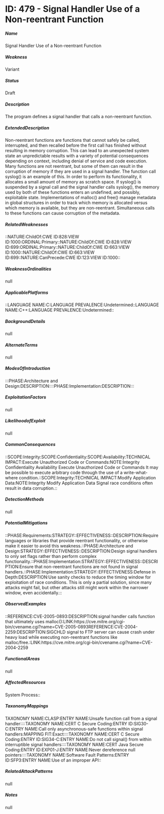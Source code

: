 # ID: 479 - Signal Handler Use of a Non-reentrant Function
<h5>Name</h5>Signal Handler Use of a Non-reentrant Function
<h5>Weakness</h5>Variant
<h5>Status</h5>Draft
<h5>Description</h5>The program defines a signal handler that calls a non-reentrant function.
<h5>ExtendedDescription</h5>Non-reentrant functions are functions that cannot safely be called, interrupted, and then recalled before the first call has finished without resulting in memory corruption. This can lead to an unexpected system state an unpredictable results with a variety of potential consequences depending on context, including denial of service and code execution. Many functions are not reentrant, but some of them can result in the corruption of memory if they are used in a signal handler. The function call syslog() is an example of this. In order to perform its functionality, it allocates a small amount of memory as scratch space. If syslog() is suspended by a signal call and the signal handler calls syslog(), the memory used by both of these functions enters an undefined, and possibly, exploitable state. Implementations of malloc() and free() manage metadata in global structures in order to track which memory is allocated versus which memory is available, but they are non-reentrant. Simultaneous calls to these functions can cause corruption of the metadata.
<h5>RelatedWeaknesses</h5>::NATURE:ChildOf:CWE ID:828:VIEW ID:1000:ORDINAL:Primary::NATURE:ChildOf:CWE ID:828:VIEW ID:699:ORDINAL:Primary::NATURE:ChildOf:CWE ID:663:VIEW ID:1000::NATURE:ChildOf:CWE ID:663:VIEW ID:699::NATURE:CanPrecede:CWE ID:123:VIEW ID:1000::
<h5>WeaknessOrdinalities</h5>null
<h5>ApplicablePlatforms</h5>::LANGUAGE NAME:C:LANGUAGE PREVALENCE:Undetermined::LANGUAGE NAME:C++:LANGUAGE PREVALENCE:Undetermined::
<h5>BackgroundDetails</h5>null
<h5>AlternateTerms</h5>null
<h5>ModesOfIntroduction</h5>:::PHASE:Architecture and Design:DESCRIPTION::::PHASE:Implementation:DESCRIPTION:::
<h5>ExploitationFactors</h5>null
<h5>LikelihoodofExploit</h5>null
<h5>CommonConsequences</h5>::SCOPE:Integrity:SCOPE:Confidentiality:SCOPE:Availability:TECHNICAL IMPACT:Execute Unauthorized Code or Commands:NOTE:Integrity Confidentiality Availability Execute Unauthorized Code or Commands It may be possible to execute arbitrary code through the use of a write-what-where condition.::SCOPE:Integrity:TECHNICAL IMPACT:Modify Application Data:NOTE:Integrity Modify Application Data Signal race conditions often result in data corruption.::
<h5>DetectionMethods</h5>null
<h5>PotentialMitigations</h5>::PHASE:Requirements:STRATEGY::EFFECTIVENESS::DESCRIPTION:Require languages or libraries that provide reentrant functionality, or otherwise make it easier to avoid this weakness.::PHASE:Architecture and Design:STRATEGY::EFFECTIVENESS::DESCRIPTION:Design signal handlers to only set flags rather than perform complex functionality.::PHASE:Implementation:STRATEGY::EFFECTIVENESS::DESCRIPTION:Ensure that non-reentrant functions are not found in signal handlers.::PHASE:Implementation:STRATEGY::EFFECTIVENESS:Defense in Depth:DESCRIPTION:Use sanity checks to reduce the timing window for exploitation of race conditions. This is only a partial solution, since many attacks might fail, but other attacks still might work within the narrower window, even accidentally.::
<h5>ObservedExamples</h5>::REFERENCE:CVE-2005-0893:DESCRIPTION:signal handler calls function that ultimately uses malloc():LINK:https://cve.mitre.org/cgi-bin/cvename.cgi?name=CVE-2005-0893REFERENCE:CVE-2004-2259:DESCRIPTION:SIGCHLD signal to FTP server can cause crash under heavy load while executing non-reentrant functions like malloc/free.:LINK:https://cve.mitre.org/cgi-bin/cvename.cgi?name=CVE-2004-2259
<h5>FunctionalAreas</h5>null
<h5>AffectedResources</h5>System Process::
<h5>TaxonomyMappings</h5>TAXONOMY NAME:CLASP:ENTRY NAME:Unsafe function call from a signal handler::::TAXONOMY NAME:CERT C Secure Coding:ENTRY ID:SIG30-C:ENTRY NAME:Call only asynchronous-safe functions within signal handlers:MAPPING FIT:Exact::::TAXONOMY NAME:CERT C Secure Coding:ENTRY ID:SIG34-C:ENTRY NAME:Do not call signal() from within interruptible signal handlers::::TAXONOMY NAME:CERT Java Secure Coding:ENTRY ID:EXP01-J:ENTRY NAME:Never dereference null pointers::::TAXONOMY NAME:Software Fault Patterns:ENTRY ID:SFP3:ENTRY NAME:Use of an improper API::
<h5>RelatedAttackPatterns</h5>null
<h5>Notes</h5>null

